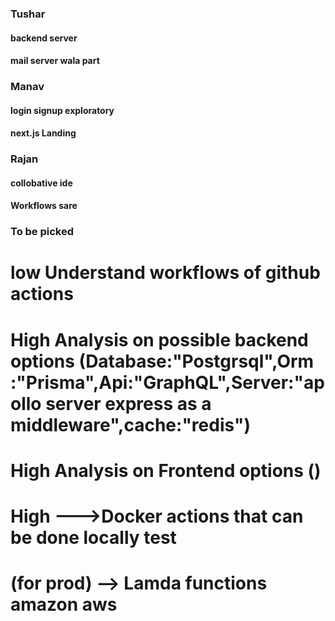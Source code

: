 ### Tushar

#### backend server
#### mail server wala part





### Manav

#### login  signup  exploratory
#### next.js Landing






### Rajan

#### collobative ide
#### Workflows sare



### To be picked

# low  Understand workflows of github actions

# High Analysis on possible backend options (Database:"Postgrsql",Orm :"Prisma",Api:"GraphQL",Server:"apollo server express as a middleware",cache:"redis")

# High Analysis on Frontend options ()

# High --->Docker actions that can be done locally test
# (for prod) --> Lamda functions amazon aws